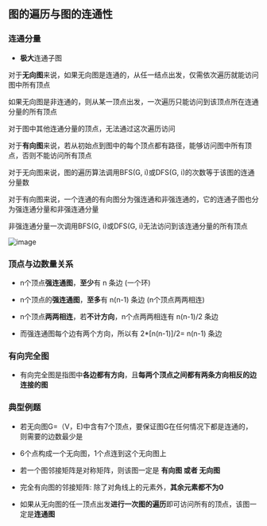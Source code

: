 ## 图的遍历与图的连通性

### 连通分量

- **极大**连通子图

对于**无向图**来说，如果无向图是连通的，从任一结点出发，仅需依次遍历就能访问图中所有顶点

如果无向图是非连通的，则从某一顶点出发，一次遍历只能访问到该顶点所在连通分量的所有顶点

对于图中其他连通分量的顶点，无法通过这次遍历访问

对于**有向图**来说，若从初始点到图中的每个顶点都有路径，能够访问图中所有顶点，否则不能访问所有顶点

对于无向图来说，图的遍历算法调用BFS(G, i)或DFS(G, i)的次数等于该图的连通分量数

对于有向图来说，一个连通的有向图分为强连通和非强连通的，它的连通子图也分为强连通分量和非强连通分量

非强连通分量一次调用BFS(G, i)或DFS(G, i)无法访问到该连通分量的所有顶点

![image](https://github.com/YC-L/Postgraduate-examination/blob/DataStructure/imgs/G1.png)

### 顶点与边数量关系

- n个顶点**强连通图**，**至少**有 n 条边 (一个环)

- n个顶点的**强连通图**，**至多**有 n(n-1) 条边 (n个顶点两两相连)

- n个顶点**两两相连**，若**不计方向**，n个点两两相连有 n(n-1)/2 条边

- 而强连通图每个边有两个方向，所以有 2\*[n(n-1)]/2= n(n-1) 条边


### 有向完全图

- 有向完全图是指图中**各边都有方向**，且**每两个顶点之间都有两条方向相反的边连接的图**

### 典型例题

- 若无向图G=（V，E)中含有7个顶点，要保证图G在任何情况下都是连通的，则需要的边数最少是 

- 6个点构成一个无向图，1个点连到这个无向图上

- 若一个图邻接矩阵是对称矩阵，则该图一定是 **有向图 或者 无向图**

- 完全有向图的邻接矩阵: 除了对角线上的元素外，**其余元素都不为0**

- 如果从无向图的任一顶点出发**进行一次图的遍历**即可访问所有的顶点，该图一定是**连通图**



